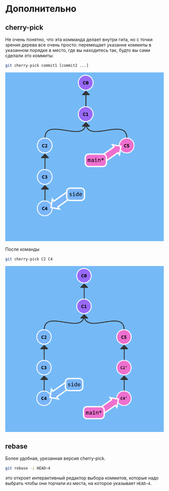 # Дополнительно

## cherry-pick
Не очень понятно, что эта комманда делает внутри гита, но с точки зрения дерева все очень просто: перемещает указанне коммиты в указанном порядке в место, где вы находитесь так, будто вы сами сделали это коммиты:
```sh
git cherry-pick commit1 [commit2 ...]
```

![](images/before-cherry-pick.png)

После команды
```sh
git cherry-pick C2 C4
```

![](images/after-cherry-pick.png)

## rebase
Более удобная, урезанная версия cherry-pick.
```sh
git rebase -i HEAD~4
```
это откроет интерактивный редактор выбора коммитов, которые надо выбрать чтобы они торчали из места, на которое указывает `HEAD~4`.

